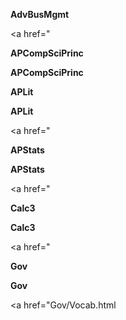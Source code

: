 
**AdvBusMgmt**

<a href="</a>


**APCompSciPrinc**


**APCompSciPrinc**

</a>


**APLit**

<a href=""></a>


**APLit**

<a href="</a>


**APStats**


**APStats**

<a href="</a>


**Calc3**


**Calc3**

<a href="</a>


**Gov**


**Gov**

<a href="Gov/Vocab.html</a>



